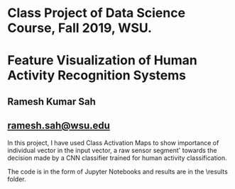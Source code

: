 # Class Project of Data Science Course, Fall 2019, WSU.

# Feature Visualization of Human Activity Recognition Systems


## Ramesh Kumar Sah
## ramesh.sah@wsu.edu

In this project, I have used Class Activation Maps to show importance of individual vector in the input vector, a raw
sensor segment' towards the decision made by a CNN classifier trained for human activity classification.

The code is in the form of Jupyter Notebooks and results are in the \results folder. 
